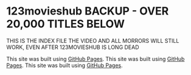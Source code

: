# 123movieshub BACKUP - OVER 20,000 TITLES BELOW
THIS IS THE INDEX FILE
THE VIDEO AND ALL MORRORS WILL STILL WORK, EVEN AFTER 123MOVIESHUB IS LONG DEAD

This site was built using [GitHub Pages](https://pages.github.com/).
This site was built using [GitHub Pages](https://pages.github.com/).
This site was built using [GitHub Pages](https://pages.github.com/).
